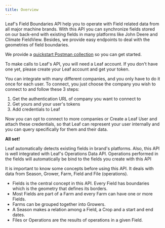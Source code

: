 ```yaml
---
title: Overview
---
```



Leaf's Field Boundaries API help you to operate with Field related data from all major machine brands.
With this API you can synchronize fields stored on our back-end with existing fields in many platforms
like John Deere and Climate FieldView. Besides, we provide easy endpoints to deal with the geometries
of field boundaries.

We provide a [quickstart Postman
collection](https://github.com/Leaf-Agriculture/Leaf-quickstart-Postman-collection)
so you can get started.

To make calls to Leaf's API, you will need a Leaf account. If you don't have
one yet, please create your Leaf account and get your token.

You can integrate with many different companies, and you only have to do it once
for each user. To connect, you just choose the company you wish to connect to
and follow these 3 steps:

1. Get the authentication URL of company you want to connect to
1. Get yours and your user's tokens
1. Add credentials to Leaf

Now you can opt to connect to more companies or Create a Leaf User and attach
these credentials, so that Leaf can represent your user internally and you can
query specifically for them and their data.

**All set!**

Leaf automatically detects existing fields in brand's platforms. Also, this API
is well integrated with Leaf's Operations Data API. Operations performed in the
fields will automatically be bind to the fields you create with this API

It is important to know some concepts before using this API. It deals with data
from Season, Grower, Farm, Field and File (operations).

- Fields is the central concept in this API. Every Field has boundaries which
  is the geometry that defines its borders.
- Most Fields are part of a Farm and every Farm can have one or more Fields.
- Farms can be grouped together into Growers.
- A Season makes a relation among a Field, a Crop and a start and end dates.
- Files or Operations are the results of operations in a given Field.
